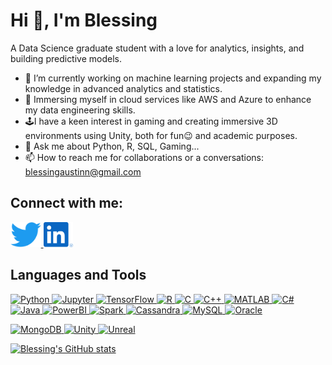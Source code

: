   # Hi 👋, I'm Blessing

A Data Science graduate student with a love for analytics, insights, and building predictive models.

- 🔭 I’m currently working on machine learning projects and expanding my knowledge in advanced analytics and statistics.
- 🌱 Immersing myself in cloud services like AWS and Azure to enhance my data engineering skills.
- 🕹️I have a keen interest in gaming and creating immersive 3D environments using Unity, both for fun😉 and academic purposes.
- 💬 Ask me about Python, R, SQL, Gaming...
- 📫 How to reach me for collaborations or a conversations: [blessingaustinn@gmail.com](mailto:blessingaustinn@gmail.com)

## Connect with me:
<p align="left">
  <!-- Social Icons -->
  <a href="https://twitter.com/blessinggaustin">
    <img alt="Twitter" src="https://github.com/Austin-Gabriel/my-profile-assets/blob/main/twitter.svg" height="40" />
  </a>
  <a href="https://www.linkedin.com/in/blessingaustin/">
    <img alt="LinkedIn" src="https://github.com/Austin-Gabriel/my-profile-assets/blob/main/linkedin.svg" height="40" />
  </a>

## Languages and Tools
  <!-- Languages and Tools -->
  <a href="https://www.python.org">
    <img alt="Python" src="https://user-images.githubusercontent.com/25181517/183423507-c056a6f9-1ba8-4312-a350-19bcbc5a8697.png" height="50" />
  </a>
  <a href="https://https://jupyter.org/">
    <img alt="Jupyter" src="https://user-images.githubusercontent.com/25181517/183914128-3fc88b4a-4ac1-40e6-9443-9a30182379b7.png" height="50" />
  </a>
  <a href="https://www.tensorflow.org/">
    <img alt="TensorFlow" src="https://user-images.githubusercontent.com/25181517/223639822-2a01e63a-a7f9-4a39-8930-61431541bc06.png" height="50" />
  </a>
  <a href="https://www.r-project.org/">
    <img alt="R" src="https://www.r-project.org/logo/Rlogo.svg" height="50" />
  </a>
  <a href="https://www.r-project.org/">
    <img alt="C" src="https://user-images.githubusercontent.com/25181517/192106070-46255bcf-65e6-4c6b-a296-bf8d0d8fb2a7.png" height="50" />
  </a>
  <a href="https://www.r-project.org/">
    <img alt="C++" src="https://user-images.githubusercontent.com/25181517/192106073-90fffafe-3562-4ff9-a37e-c77a2da0ff58.png" height="50" />
  </a>
  <a href="https://www.mathworks.com/products/matlab.html">
    <img alt="MATLAB" src="https://user-images.githubusercontent.com/25181517/192106593-610ee31c-995e-4f24-b8e1-0f18eead6fae.png" height="50" />
  </a>
  <a href="https://en.cppreference.com/w/c/language/functions#:~:text=A%20function%20is%20a%20C,user%2Ddefined%20or%20library%20functions.">
    <img alt="C#" src="https://user-images.githubusercontent.com/25181517/121405384-444d7300-c95d-11eb-959f-913020d3bf90.png" height="50" />
  </a>
  <a href="https://www.java.com/en/">
    <img alt="Java" src="https://user-images.githubusercontent.com/25181517/117201156-9a724800-adec-11eb-9a9d-3cd0f67da4bc.png" height="50" />
  </a>
  <a href="https://www.microsoft.com/en-us/power-platform/products/power-bi">
    <img alt="PowerBI" src="https://github.com/microsoft/PowerBI-Icons/blob/main/PNG/Power-BI.png" height="40" />
  </a>
  <a href="https://spark.apache.org/">
    <img alt="Spark" src="https://user-images.githubusercontent.com/25181517/184357834-eba1eee1-6074-4b9c-8ed3-5373868096cc.png" height="50" />
  </a>
  <a href="https://cassandra.apache.org/_/index.html">
    <img alt="Cassandra" src="https://user-images.githubusercontent.com/25181517/183893668-d45b89f9-bd9f-4143-b61a-7db9ac6bbd5e.png" height="50" />
  </a>
  <a href="https://www.mysql.com/">
    <img alt="MySQL" src="https://user-images.githubusercontent.com/25181517/183896128-ec99105a-ec1a-4d85-b08b-1aa1620b2046.png" height="50" />
  </a>
  <a href="https://www.oracle.com/">
    <img alt="Oracle" src="https://user-images.githubusercontent.com/25181517/117208736-bdedc080-adf5-11eb-912f-61c7d43705f6.png" height="50" />
</p>
    
<p align=left >
  </a>
  <a href="https://www.mongodb.com/">
    <img alt="MongoDB" src="https://user-images.githubusercontent.com/25181517/182884177-d48a8579-2cd0-447a-b9a6-ffc7cb02560e.png" height="50" />
  </a>
  <a href="https://unity.com/">
    <img alt="Unity" src="https://user-images.githubusercontent.com/25181517/193427941-9437dbbe-376f-40dc-9573-0ef5c02a26a7.png" height="50" />
  </a>
  <a href="https://www.unrealengine.com/en-US">
    <img alt="Unreal" src="https://github.com/marwin1991/profile-technology-icons/assets/136815194/8470f340-0495-47c2-a95c-3c873e329c00" height="50" />
</p>
 
![Blessing's GitHub stats ](https://github-readme-stats.vercel.app/api?username=Austin-Gabriel&show_icons=true)

